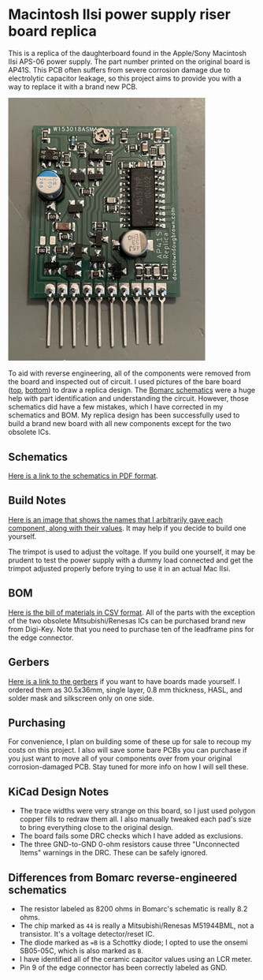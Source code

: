 # Macintosh IIsi power supply riser board replica

This is a replica of the daughterboard found in the Apple/Sony Macintosh IIsi APS-06 power supply. The part number printed on the original board is AP41S. This PCB often suffers from severe corrosion damage due to electrolytic capacitor leakage, so this project aims to provide you with a way to replace it with a brand new PCB.

<img src="assembled.jpg?raw=true" width="400">

To aid with reverse engineering, all of the components were removed from the board and inspected out of circuit. I used pictures of the bare board ([top](barepcb_top.jpg?raw=true), [bottom](barepcb_bottom.jpg?raw=true)) to draw a replica design. The [Bomarc schematics](https://www.macdat.net/files/pdf/apple/schematics/bomarc/mac_iisi.pdf) were a huge help with part identification and understanding the circuit. However, those schematics did have a few mistakes, which I have corrected in my schematics and BOM. My replica design has been successfully used to build a brand new board with all new components except for the two obsolete ICs.

## Schematics

[Here is a link to the schematics in PDF format](iisi-riser-board.pdf?raw=true).

## Build Notes

[Here is an image that shows the names that I arbitrarily gave each component, along with their values](placement.png?raw=true). It may help if you decide to build one yourself.

The trimpot is used to adjust the voltage. If you build one yourself, it may be prudent to test the power supply with a dummy load connected and get the trimpot adjusted properly before trying to use it in an actual Mac IIsi.

## BOM

[Here is the bill of materials in CSV format](iisi-riser-board.csv). All of the parts with the exception of the two obsolete Mitsubishi/Renesas ICs can be purchased brand new from Digi-Key. Note that you need to purchase ten of the leadframe pins for the edge connector.

## Gerbers

[Here is a link to the gerbers](gerbers/) if you want to have boards made yourself. I ordered them as 30.5x36mm, single layer, 0.8 mm thickness, HASL, and solder mask and silkscreen only on one side.

## Purchasing

For convenience, I plan on building some of these up for sale to recoup my costs on this project. I also will save some bare PCBs you can purchase if you just want to move all of your components over from your original corrosion-damaged PCB. Stay tuned for more info on how I will sell these.

## KiCad Design Notes

- The trace widths were very strange on this board, so I just used polygon copper fills to redraw them all. I also manually tweaked each pad's size to bring everything close to the original design.
- The board fails some DRC checks which I have added as exclusions.
- The three GND-to-GND 0-ohm resistors cause three "Unconnected Items" warnings in the DRC. These can be safely ignored.

## Differences from Bomarc reverse-engineered schematics

- The resistor labeled as 8200 ohms in Bomarc's schematic is really 8.2 ohms.
- The chip marked as `44` is really a Mitsubishi/Renesas M51944BML, not a transistor. It's a voltage detector/reset IC.
- The diode marked as `=B` is a Schottky diode; I opted to use the onsemi SB05-05C, which is also marked as `B`.
- I have identified all of the ceramic capacitor values using an LCR meter.
- Pin 9 of the edge connector has been correctly labeled as GND.

